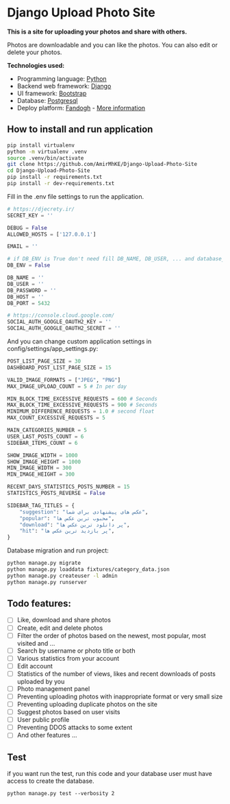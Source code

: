 # Django Upload Photo Site
**This is a site for uploading your photos and share with others.**

Photos are downloadable and you can like the photos.
You can also edit or delete your photos.

**Technologies used:**

 - Programming language: [Python](https://www.python.org/)
 - Backend web framework: [Django](https://www.djangoproject.com/)
 - UI framework: [Bootstrap](https://getbootstrap.com/)
 - Database: [Postgresql](https://www.postgresql.org/)
 - Deploy platform: [Fandogh](https://www.fandogh.cloud/) - [More information](https://docs.fandogh.cloud/docs/source-deployments/source-django)

## How to install and run application
```bash
pip install virtualenv
python -m virtualenv .venv
source .venv/bin/activate
git clone https://github.com/AmirMhKE/Django-Upload-Photo-Site
cd Django-Upload-Photo-Site
pip install -r requirements.txt
pip install -r dev-requirements.txt
```
Fill in the .env file settings to run the application.

```python
# https://djecrety.ir/
SECRET_KEY = ''

DEBUG = False
ALLOWED_HOSTS = ['127.0.0.1']

EMAIL = ''

# if DB_ENV is True don't need fill DB_NAME, DB_USER, ... and database_url getted from environ 
DB_ENV = False

DB_NAME = ''
DB_USER = ''
DB_PASSWORD = ''
DB_HOST = ''
DB_PORT = 5432

# https://console.cloud.google.com/
SOCIAL_AUTH_GOOGLE_OAUTH2_KEY = ''
SOCIAL_AUTH_GOOGLE_OAUTH2_SECRET = ''

```
And you can change custom application settings in config/settings/app_settings.py:
```python
POST_LIST_PAGE_SIZE = 30
DASHBOARD_POST_LIST_PAGE_SIZE = 15

VALID_IMAGE_FORMATS = ["JPEG", "PNG"]
MAX_IMAGE_UPLOAD_COUNT = 5 # In per day

MIN_BLOCK_TIME_EXCESSIVE_REQUESTS = 600 # Seconds
MAX_BLOCK_TIME_EXCESSIVE_REQUESTS = 900 # Seconds
MINIMUM_DIFFERENCE_REQUESTS = 1.0 # second float
MAX_COUNT_EXCESSIVE_REQUESTS = 5

MAIN_CATEGORIES_NUMBER = 5
USER_LAST_POSTS_COUNT = 6
SIDEBAR_ITEMS_COUNT = 6

SHOW_IMAGE_WIDTH = 1000
SHOW_IMAGE_HEIGHT = 1000
MIN_IMAGE_WIDTH = 300
MIN_IMAGE_HEIGHT = 300

RECENT_DAYS_STATISTICS_POSTS_NUMBER = 15
STATISTICS_POSTS_REVERSE = False

SIDEBAR_TAG_TITLES = {
    "suggestion": "عکس های پیشنهادی برای شما",
    "popular": "محبوب ترین عکس ها",
    "download": "پر دانلود ترین عکس ها",
    "hit": "پر بازدید ترین عکس ها",
}
```

Database migration and run project:

```bash
python manage.py migrate
python manage.py loaddata fixtures/category_data.json
python manage.py createuser -l admin
python manage.py runserver
```
   ## Todo features:
   

 - [ ] Like, download and share photos
 - [ ] Create, edit and delete photos
 - [ ] Filter the order of photos based on the newest, most popular, most visited and ...
 - [ ] Search by username or photo title or both
 - [ ] Various statistics from your account
 - [ ] Edit account
 - [ ] Statistics of the number of views, likes and recent downloads of posts uploaded by you
 - [ ] Photo management panel
 - [ ] Preventing uploading photos with inappropriate format or very small size
 - [ ] Preventing uploading duplicate photos on the site
 - [ ] Suggest photos based on user visits
 - [ ] User public profile
 - [ ] Preventing DDOS attacks to some extent
 - [ ] And other features ...
## Test
if you want run the test, run this code and your database user 
must have access to create the database.

    python manage.py test --verbosity 2
    
